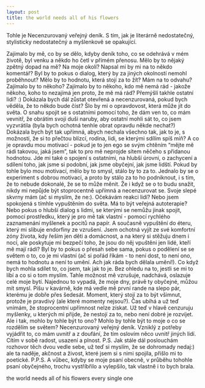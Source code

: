 ```yaml
---
layout: post
title: the world needs all of his flowers
---
```

Tohle je Necenzurovaný veřejný deník. S tím, jak je literárně nedostatečný, stylisticky nedostatečný a myšlenkově se opakující. 

Zajímalo by mě, co by se dělo, kdyby deník toho, co se odehrává v mém životě, byl venku a někdo ho četl v přímém přenosu. Mělo by to nějaký zpětný dopad na mě? Na moje okolí? Napsal mi by mi na to někdo komentář? Byl by to pokus o dialog, který by za jiných okolností nemohl proběhnout? Mělo by to hodnotu, která stojí za to žít? Mám na to odvahu? Zajímalo by to někoho? Zajímalo by to někoho, kdo mě nemá rád - jakože někoho, koho to nezajímá jen proto, že mě má rád? Přemýšlí takhle ostatní lidi? :) Dokázala bych dál zůstat otevřená a necenzurovaná, pokud bych věděla, že to někdo bude číst? Šlo by mi o opravdovost, která může jít do světa. O snahu spojit se s ostatními pomocí toho, že dám ven to, co mám vevnitř, že obrátím svoji duši naruby, aby ostatní mohli sát to, co jsem vyzvrátila (byla bych ochotná tenhle obrat opravdu někde nechat?) Dokázala bych být tak upřímná, abych nechala všechno tak, jak to je, s možností, že si to přečtou blízcí, rodina, lidi, se kterými sdílím spíš míň? A co je opravdu mou motivací - pokud je to jen ego se svým chtěním “mějte mě rádi takovou, jaká jsem”, tak to pro mě neprojde sítem něčeho s přidanou hodnotou. Jde mi také o spojení s ostatními, na hlubší úrovni, o zachycení a sdílení toho, jak jsme si podobní, jak jsme obyčejní, jak jsme lidští. Pokud by tohle bylo mou motivací, mělo by to smysl, stálo by to za to. Jednalo by se o experiment s dobrou motivací, a proto by stálo za to ho podniknout, i s tím, že to nebude dokonalé, že se to může měnit. Že i když se o to budu snažit, nikdy mi nepůjde být stoprocentně upřímná a necenzurovat se. Svoje slepé skvrny mám (ač si myslím, že ne:). Očekávám reakci lidí? Nebo jsem spokojená s tímhle vypuštěním do světa. Má to být veřejná autoterapie? Nebo pokus o hlubší dialog s lidmi, se kterými se nemůžu jinak spojit, pomocí prostředku, který je pro mě tak vlastní - pomocí rychlého zaznamenání myšlenek a pocitů na papír. A současně vypuštění do éteru, který mi slibuje endorfiny ze vzrušení. Jsem ochotná vyjít ze své komfortní zóny života, kdy řeším jen děti a domácnost, a na který si stěžuju dnem i nocí, ale poskytuje mi bezpečí toho, že jsou do něj vpuštěni jen lidé, kteří mě mají rádi? Byl by to pokus o přesah sebe sama, pokus o podělení se se světem o to, co je mi vlastní (ač si pořád říkám - to není dost, to není ono, nemá to hodnotu a není to umění. Ach jak ráda bych dělala umění!). Co když bych mohla sdílet to, co jsem, tak jak to je. Bez ohledu na to, jestli se mi to líbí a co si o tom myslím. Tahle možnost mě vzrušuje, nadchává, oslazuje celé moje bytí. Najednou to vypadá, že moje dny, právě ty obyčejné, můžou mít smysl. Píšu v kavárně, kde má vedle mě první rande na slepo pár, kterému je dobře přes šedesát. Moment, který stojí za to být všimnut, protože je pravdivý (ale které momenty nejsou?). Čas ubíhá a už teď vnímám, že stoprocentní upřímnost nelze získat. Už teď v hlavě cenzuruju myšlenky, u kterých mi přijde, že nestojí za to, nebo není dobré je rozvíjet. Ale i tak, mohlo by tohle být to ono? Mohlo by tohle být to moje o co se rozdělím se světem? Necenzurovaný veřejný deník. Vzniklý z potřeby vyjádřit to, co mám uvnitř a z doufání, že tím oslovím něco uvnitř jiných lidí. Cítím v sobě radost, usazení a plnost. P.S. Jak stále dál poslouchám rozhovor těch dvou vedle sebe, už teď si myslím, že se dohromady nedaj:) ale ta naděje, akčnost a živost, které jsem si s nimi spojila, přišlo mi to poetické. 
P.P.S. A vůbec, kdyby se moje psaní obecně, v průběhu tohohle psaní obyčejného, trochu vystříbřilo a vylepšilo, tak vlastně i to bych brala. 

the world needs all of his flowers
every single one
